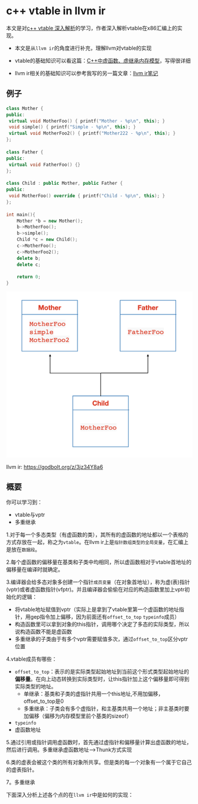 # c++ vtable in llvm ir


本文是对[c++ vtable 深入解析](https://zhuanlan.zhihu.com/p/268324735)的学习，作者深入解析vtable在x86汇编上的实现。

- 本文是从`llvm ir`的角度进行补充，理解llvm对vtable的实现

- vtable的基础知识可以看这篇：[C++中虚函数、虚继承内存模型](https://zhuanlan.zhihu.com/p/41309205)，写得很详细

- llvm ir相关的基础知识可以参考我写的另一篇文章：[llvm ir笔记](https://laity000-learning-notes.readthedocs.io/en/latest/llvm/llvm_ir.html)


## 例子

```c++
class Mother {
public:
 virtual void MotherFoo() { printf("Mother - %p\n", this); }
 void simple() { printf("Simple - %p\n", this); }
 virtual void MotherFoo2() { printf("Mother222 - %p\n", this); }
};

class Father {
public:
 virtual void FatherFoo() {}
};

class Child : public Mother, public Father {
public:
 void MotherFoo() override { printf("Child - %p\n", this); }
};

int main(){
    Mother *b = new Mother();
    b->MotherFoo();
    b->simple();
    Child *c = new Child();
    c->MotherFoo();
    c->MotherFoo2();
    delete b;
    delete c;

    return 0;
}
```
![alt text](../../png/image_llvm_ir_1.png)


llvm ir: https://godbolt.org/z/3jz34Y8a6


## 概要

你可以学习到：

 - vtable与vptr
 - 多重继承

1.对于每一个多态类型（有虚函数的类），其所有的虚函数的地址都以一个表格的方式存放在一起，称之为`vtable`。在llvm ir上是`指针数组类型的全局变量`，在汇编上是放在`数据段`。

2.每个虚函数的偏移量在基类和子类中均相同，所以虚函数相对于vtable首地址的偏移量在编译时就确定。

3.编译器会给多态对象多创建一个指针`成员变量`（在对象首地址），称为虚(表)指针(vptr)或者虚函数指针(vfptr)。并且编译器会偷偷在对应的构造函数里加上vptr初始化的逻辑：
 - 将vtable地址赋值到vptr（实际上是拿到了vtable里第一个虚函数的地址指针，用gep指令加上偏移，因为前面还有`offset_to_top` `typeinfo`成员）
 - 构造函数里可以拿到对象的this指针，调用哪个决定了多态的实际类型，所以说构造函数不能是虚函数
 - 多重继承的子类由于有多个vptr需要赋值多次，通过`offset_to_top`区分vptr位置

4.vtable成员有哪些：
 - `offset_to_top`：表示的是实际类型起始地址到当前这个形式类型起始地址的**偏移量**。在向上动态转换到实际类型时，让this指针加上这个偏移量即可得到实际类型的地址。
   - 单继承：基类和子类的虚指针共用一个this地址,不用加偏移，offset_to_top是0
   - 多重继承：子类会有多个虚指针，和主基类共用一个地址；非主基类时要加偏移（偏移为内存模型里前个基类的sizeof）
 - `typeinfo`
 - 虚函数地址

5.通过引用或指针调用虚函数时，首先通过虚指针和偏移量计算出虚函数的地址，然后进行调用。多重继承虚函数地址-->Thunk方式实现

6.类的虚表会被这个类的所有对象所共享。但是类的每一个对象有一个属于它自己的虚表指针。

7。多重继承

下面深入分析上述各个点的在`llvm ir`中是如何的实现：
